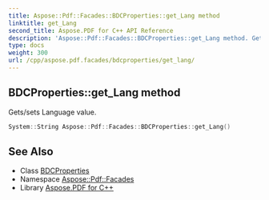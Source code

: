 ```yaml
---
title: Aspose::Pdf::Facades::BDCProperties::get_Lang method
linktitle: get_Lang
second_title: Aspose.PDF for C++ API Reference
description: 'Aspose::Pdf::Facades::BDCProperties::get_Lang method. Gets/sets Language value in C++.'
type: docs
weight: 300
url: /cpp/aspose.pdf.facades/bdcproperties/get_lang/
---
```

## BDCProperties::get_Lang method


Gets/sets Language value.

```cpp
System::String Aspose::Pdf::Facades::BDCProperties::get_Lang()
```

## See Also

* Class [BDCProperties](../)
* Namespace [Aspose::Pdf::Facades](../../)
* Library [Aspose.PDF for C++](../../../)
